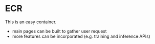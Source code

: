 # ECR
This is an easy container.
- main pages can be built to gather user request
- more features can be incorporated (e.g. training and inference APIs) 
